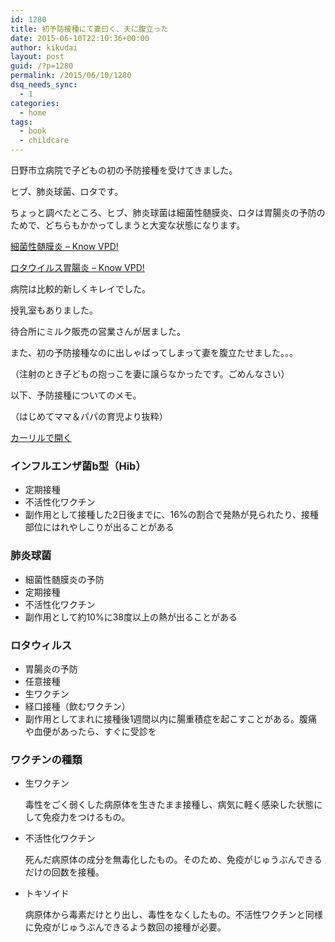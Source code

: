 ```yaml
---
id: 1280
title: 初予防接種にて妻曰く、夫に腹立った
date: 2015-06-10T22:10:36+00:00
author: kikudai
layout: post
guid: /?p=1280
permalink: /2015/06/10/1280
dsq_needs_sync:
  - 1
categories:
  - home
tags:
  - book
  - childcare
---
```

日野市立病院で子どもの初の予防接種を受けてきました。

ヒブ、肺炎球菌、ロタです。

ちょっと調べたところ、ヒブ、肺炎球菌は細菌性髄膜炎、ロタは胃腸炎の予防のためで、どちらもかかってしまうと大変な状態になります。
  
<!--more-->

<a href="http://www.know-vpd.jp/vpdlist/bctra_mnt.htm" target="_blank">細菌性髄膜炎 &#8211; Know VPD!</a>

<a href="http://www.know-vpd.jp/vpdlist/rota.htm" target="_blank">ロタウイルス胃腸炎 &#8211; Know VPD!</a>

病院は比較的新しくキレイでした。

授乳室もありました。

待合所にミルク販売の営業さんが居ました。

また、初の予防接種なのに出しゃばってしまって妻を腹立たせました。。。
  
（注射のとき子どもの抱っこを妻に譲らなかったです。ごめんなさい）

以下、予防接種についてのメモ。
  
（はじめてママ＆パパの育児より抜粋）

<a class="calil-widget" href="http://calil.jp/book/4072955442" data-widget-isbn="4072955442" data-widget-appkey="58f03cb403271b112a914da4ea971431" data-widget-width="100%" data-widget-associateid="kikudai-22" data-widget-image="true" data-widget-title="はじめてママ&パパの育児―0~3才赤ちゃんとの暮らし 気がかりがスッキリ! (主婦の友実用No.1シリーズ)" data-widget-author="五十嵐 隆">カーリルで開く</a>

### インフルエンザ菌b型（Hib）

  * 定期接種
  * 不活性化ワクチン
  * 副作用として接種した2日後までに、16%の割合で発熱が見られたり、接種部位にはれやしこりが出ることがある

### 肺炎球菌

  * 細菌性髄膜炎の予防
  * 定期接種
  * 不活性化ワクチン
  * 副作用として約10%に38度以上の熱が出ることがある

### ロタウィルス

  * 胃腸炎の予防
  * 任意接種
  * 生ワクチン
  * 経口接種（飲むワクチン）
  * 副作用としてまれに接種後1週間以内に腸重積症を起こすことがある。腹痛や血便があったら、すぐに受診を

### ワクチンの種類

  * 生ワクチン
  
    毒性をごく弱くした病原体を生きたまま接種し、病気に軽く感染した状態にして免疫力をつけるもの。
  * 不活性化ワクチン
  
    死んだ病原体の成分を無毒化したもの。そのため、免疫がじゅうぶんできるだけの回数を接種。
  * トキソイド
  
    病原体から毒素だけとり出し、毒性をなくしたもの。不活性ワクチンと同様に免疫がじゅうぶんできるよう数回の接種が必要。